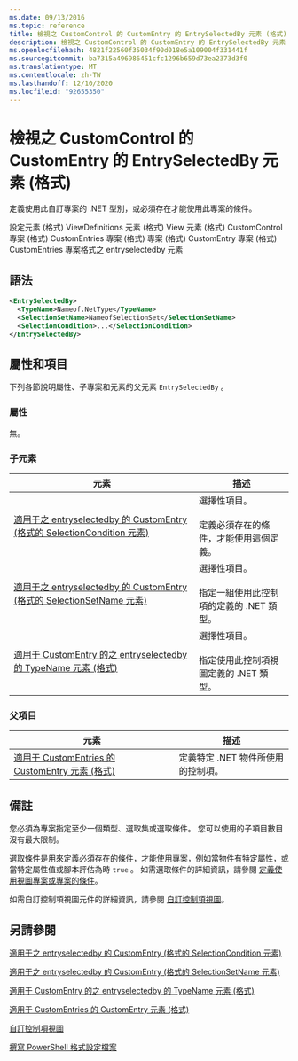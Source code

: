 ```yaml
---
ms.date: 09/13/2016
ms.topic: reference
title: 檢視之 CustomControl 的 CustomEntry 的 EntrySelectedBy 元素 (格式)
description: 檢視之 CustomControl 的 CustomEntry 的 EntrySelectedBy 元素 (格式)
ms.openlocfilehash: 4821f22560f35034f90d018e5a109004f331441f
ms.sourcegitcommit: ba7315a496986451cfc1296b659d73ea2373d3f0
ms.translationtype: MT
ms.contentlocale: zh-TW
ms.lasthandoff: 12/10/2020
ms.locfileid: "92655350"
---
```

# <a name="entryselectedby-element-for-customentry-for-customcontrol-for-view-format"></a>檢視之 CustomControl 的 CustomEntry 的 EntrySelectedBy 元素 (格式)

定義使用此自訂專案的 .NET 型別，或必須存在才能使用此專案的條件。

設定元素 (格式) ViewDefinitions 元素 (格式) View 元素 (格式) CustomControl 專案 (格式) CustomEntries 專案 (格式) 專案 (格式) CustomEntry 專案 (格式) CustomEntries 專案格式之 entryselectedby 元素

## <a name="syntax"></a>語法

```xml
<EntrySelectedBy>
  <TypeName>Nameof.NetType</TypeName>
  <SelectionSetName>NameofSelectionSet</SelectionSetName>
  <SelectionCondition>...</SelectionCondition>
</EntrySelectedBy>
```

## <a name="attributes-and-elements"></a>屬性和項目

下列各節說明屬性、子專案和元素的父元素 `EntrySelectedBy` 。

### <a name="attributes"></a>屬性

無。

### <a name="child-elements"></a>子元素

|元素|描述|
|-------------|-----------------|
|[適用于之 entryselectedby 的 CustomEntry (格式的 SelectionCondition 元素) ](./selectioncondition-element-for-entryselectedby-for-customcontrol-format.md)|選擇性項目。<br /><br /> 定義必須存在的條件，才能使用這個定義。|
|[適用于之 entryselectedby 的 CustomEntry (格式的 SelectionSetName 元素) ](./selectionsetname-element-for-entryselectedby-for-customcontrol-for-view-format.md)|選擇性項目。<br /><br /> 指定一組使用此控制項的定義的 .NET 類型。|
|[適用于 CustomEntry 的之 entryselectedby 的 TypeName 元素 (格式) ](./typename-element-for-selectioncondition-for-customcontrol-for-view-format.md)|選擇性項目。<br /><br /> 指定使用此控制項視圖定義的 .NET 類型。|

### <a name="parent-elements"></a>父項目

|元素|描述|
|-------------|-----------------|
|[適用于 CustomEntries 的 CustomEntry 元素 (格式) ](./customentry-element-for-customentries-for-customcontrol-for-view-format.md)|定義特定 .NET 物件所使用的控制項。|

## <a name="remarks"></a>備註

您必須為專案指定至少一個類型、選取集或選取條件。 您可以使用的子項目數目沒有最大限制。

選取條件是用來定義必須存在的條件，才能使用專案，例如當物件有特定屬性，或當特定屬性值或腳本評估為時 `true` 。 如需選取條件的詳細資訊，請參閱 [定義使用視圖專案或專案的條件](./defining-conditions-for-displaying-data.md)。

如需自訂控制項視圖元件的詳細資訊，請參閱 [自訂控制項視圖](./creating-custom-controls.md)。

## <a name="see-also"></a>另請參閱

[適用于之 entryselectedby 的 CustomEntry (格式的 SelectionCondition 元素) ](./selectioncondition-element-for-entryselectedby-for-customcontrol-format.md)

[適用于之 entryselectedby 的 CustomEntry (格式的 SelectionSetName 元素) ](./selectionsetname-element-for-entryselectedby-for-customcontrol-for-view-format.md)

[適用于 CustomEntry 的之 entryselectedby 的 TypeName 元素 (格式) ](./typename-element-for-selectioncondition-for-customcontrol-for-view-format.md)

[適用于 CustomEntries 的 CustomEntry 元素 (格式) ](./customentry-element-for-customentries-for-customcontrol-for-view-format.md)

[自訂控制項視圖](./creating-custom-controls.md)

[撰寫 PowerShell 格式設定檔案](./writing-a-powershell-formatting-file.md)
